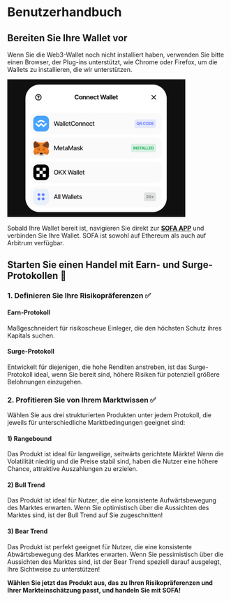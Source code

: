 # Benutzerhandbuch

## Bereiten Sie Ihre Wallet vor

Wenn Sie die Web3-Wallet noch nicht installiert haben, verwenden Sie bitte einen Browser, der Plug-ins unterstützt, wie Chrome oder Firefox, um die Wallets zu installieren, die wir unterstützen.

![](../../static/X26obcTsxo9MvXxLWr1uQh1psFg.png)

Sobald Ihre Wallet bereit ist, navigieren Sie direkt zur [**SOFA APP**](https://earn.sofa.org/products) und verbinden Sie Ihre Wallet. SOFA ist sowohl auf Ethereum als auch auf Arbitrum verfügbar.

## Starten Sie einen Handel mit Earn- und Surge-Protokollen 📢

### 1. Definieren Sie Ihre Risikopräferenzen ✅

#### **Earn-Protokoll**

Maßgeschneidert für risikoscheue Einleger, die den höchsten Schutz ihres Kapitals suchen.

#### **Surge-Protokoll**

Entwickelt für diejenigen, die hohe Renditen anstreben, ist das Surge-Protokoll ideal, wenn Sie bereit sind, höhere Risiken für potenziell größere Belohnungen einzugehen.

### 2. Profitieren Sie von Ihrem Marktwissen ✅

Wählen Sie aus drei strukturierten Produkten unter jedem Protokoll, die jeweils für unterschiedliche Marktbedingungen geeignet sind:

#### 1) Rangebound

Das Produkt ist ideal für langweilige, seitwärts gerichtete Märkte! Wenn die Volatilität niedrig und die Preise stabil sind, haben die Nutzer eine höhere Chance, attraktive Auszahlungen zu erzielen.

#### 2) Bull Trend

Das Produkt ist ideal für Nutzer, die eine konsistente Aufwärtsbewegung des Marktes erwarten. Wenn Sie optimistisch über die Aussichten des Marktes sind, ist der Bull Trend auf Sie zugeschnitten!

#### 3) Bear Trend 

Das Produkt ist perfekt geeignet für Nutzer, die eine konsistente Abwärtsbewegung des Marktes erwarten. Wenn Sie pessimistisch über die Aussichten des Marktes sind, ist der Bear Trend speziell darauf ausgelegt, Ihre Sichtweise zu unterstützen!

**Wählen Sie jetzt das Produkt aus, das zu Ihren Risikopräferenzen und Ihrer Markteinschätzung passt, und handeln Sie mit SOFA!**
